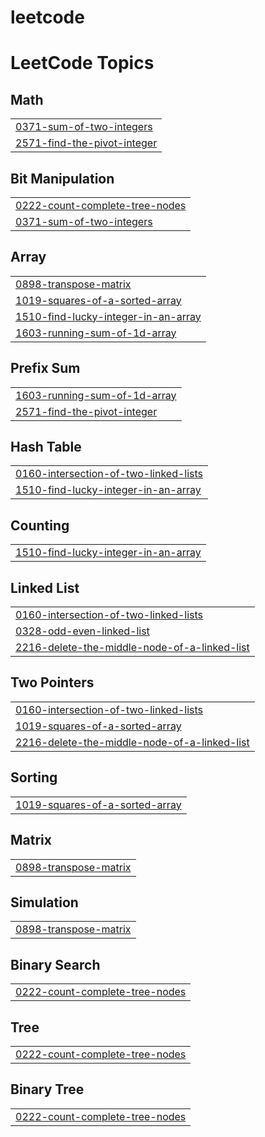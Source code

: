 # leetcode
<!---LeetCode Topics Start-->
# LeetCode Topics
## Math
|  |
| ------- |
| [0371-sum-of-two-integers](https://github.com/aanjalii01/leetcode/tree/master/0371-sum-of-two-integers) |
| [2571-find-the-pivot-integer](https://github.com/aanjalii01/leetcode/tree/master/2571-find-the-pivot-integer) |
## Bit Manipulation
|  |
| ------- |
| [0222-count-complete-tree-nodes](https://github.com/aanjalii01/leetcode/tree/master/0222-count-complete-tree-nodes) |
| [0371-sum-of-two-integers](https://github.com/aanjalii01/leetcode/tree/master/0371-sum-of-two-integers) |
## Array
|  |
| ------- |
| [0898-transpose-matrix](https://github.com/aanjalii01/leetcode/tree/master/0898-transpose-matrix) |
| [1019-squares-of-a-sorted-array](https://github.com/aanjalii01/leetcode/tree/master/1019-squares-of-a-sorted-array) |
| [1510-find-lucky-integer-in-an-array](https://github.com/aanjalii01/leetcode/tree/master/1510-find-lucky-integer-in-an-array) |
| [1603-running-sum-of-1d-array](https://github.com/aanjalii01/leetcode/tree/master/1603-running-sum-of-1d-array) |
## Prefix Sum
|  |
| ------- |
| [1603-running-sum-of-1d-array](https://github.com/aanjalii01/leetcode/tree/master/1603-running-sum-of-1d-array) |
| [2571-find-the-pivot-integer](https://github.com/aanjalii01/leetcode/tree/master/2571-find-the-pivot-integer) |
## Hash Table
|  |
| ------- |
| [0160-intersection-of-two-linked-lists](https://github.com/aanjalii01/leetcode/tree/master/0160-intersection-of-two-linked-lists) |
| [1510-find-lucky-integer-in-an-array](https://github.com/aanjalii01/leetcode/tree/master/1510-find-lucky-integer-in-an-array) |
## Counting
|  |
| ------- |
| [1510-find-lucky-integer-in-an-array](https://github.com/aanjalii01/leetcode/tree/master/1510-find-lucky-integer-in-an-array) |
## Linked List
|  |
| ------- |
| [0160-intersection-of-two-linked-lists](https://github.com/aanjalii01/leetcode/tree/master/0160-intersection-of-two-linked-lists) |
| [0328-odd-even-linked-list](https://github.com/aanjalii01/leetcode/tree/master/0328-odd-even-linked-list) |
| [2216-delete-the-middle-node-of-a-linked-list](https://github.com/aanjalii01/leetcode/tree/master/2216-delete-the-middle-node-of-a-linked-list) |
## Two Pointers
|  |
| ------- |
| [0160-intersection-of-two-linked-lists](https://github.com/aanjalii01/leetcode/tree/master/0160-intersection-of-two-linked-lists) |
| [1019-squares-of-a-sorted-array](https://github.com/aanjalii01/leetcode/tree/master/1019-squares-of-a-sorted-array) |
| [2216-delete-the-middle-node-of-a-linked-list](https://github.com/aanjalii01/leetcode/tree/master/2216-delete-the-middle-node-of-a-linked-list) |
## Sorting
|  |
| ------- |
| [1019-squares-of-a-sorted-array](https://github.com/aanjalii01/leetcode/tree/master/1019-squares-of-a-sorted-array) |
## Matrix
|  |
| ------- |
| [0898-transpose-matrix](https://github.com/aanjalii01/leetcode/tree/master/0898-transpose-matrix) |
## Simulation
|  |
| ------- |
| [0898-transpose-matrix](https://github.com/aanjalii01/leetcode/tree/master/0898-transpose-matrix) |
## Binary Search
|  |
| ------- |
| [0222-count-complete-tree-nodes](https://github.com/aanjalii01/leetcode/tree/master/0222-count-complete-tree-nodes) |
## Tree
|  |
| ------- |
| [0222-count-complete-tree-nodes](https://github.com/aanjalii01/leetcode/tree/master/0222-count-complete-tree-nodes) |
## Binary Tree
|  |
| ------- |
| [0222-count-complete-tree-nodes](https://github.com/aanjalii01/leetcode/tree/master/0222-count-complete-tree-nodes) |
<!---LeetCode Topics End-->